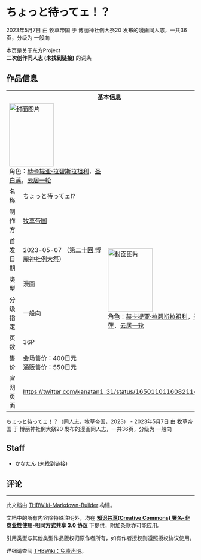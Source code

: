 # ちょっと待ってェ！？

<!-- source html: G:\repos\THBWiki-Markdown-Builder\THBWikiMarkdown\Temp\main\b\b3\ns0%3A%E3%81%A1%E3%82%87%E3%81%A3%E3%81%A8%E5%BE%85%E3%81%A3%E3%81%A6%E3%82%A7%EF%BC%81%EF%BC%9F.html -->

2023年5月7日 由 牧草帝国 于 博丽神社例大祭20 发布的漫画同人志，一共36页，分级为 一般向

本页是关于东方Project  
 **二次创作同人志 (未找到链接)** 的词条
## 作品信息

<table><tbody><tr><th colspan="3">基本信息</th></tr><tr><td class="cover-artwork-mobile" colspan="2"><a href="./文件-ちょっと待ってェ!-封面.jpg.md" class="image" title="封面图片"><img alt="封面图片" src="https://upload.thwiki.cc/thumb/6/6c/%E3%81%A1%E3%82%87%E3%81%A3%E3%81%A8%E5%BE%85%E3%81%A3%E3%81%A6%E3%82%A7%21%3F%E5%B0%81%E9%9D%A2.jpg/119px-%E3%81%A1%E3%82%87%E3%81%A3%E3%81%A8%E5%BE%85%E3%81%A3%E3%81%A6%E3%82%A7%21%3F%E5%B0%81%E9%9D%A2.jpg" decoding="async" loading="lazy" width="119" height="168" srcset="https://upload.thwiki.cc/thumb/6/6c/%E3%81%A1%E3%82%87%E3%81%A3%E3%81%A8%E5%BE%85%E3%81%A3%E3%81%A6%E3%82%A7%21%3F%E5%B0%81%E9%9D%A2.jpg/178px-%E3%81%A1%E3%82%87%E3%81%A3%E3%81%A8%E5%BE%85%E3%81%A3%E3%81%A6%E3%82%A7%21%3F%E5%B0%81%E9%9D%A2.jpg 1.5x, https://upload.thwiki.cc/thumb/6/6c/%E3%81%A1%E3%82%87%E3%81%A3%E3%81%A8%E5%BE%85%E3%81%A3%E3%81%A6%E3%82%A7%21%3F%E5%B0%81%E9%9D%A2.jpg/238px-%E3%81%A1%E3%82%87%E3%81%A3%E3%81%A8%E5%BE%85%E3%81%A3%E3%81%A6%E3%82%A7%21%3F%E5%B0%81%E9%9D%A2.jpg 2x" data-file-width="1360" data-file-height="1920"></a><div class="cover-char">角色：<a href="./赫卡提亚·拉碧斯拉祖利.md" title="赫卡提亚·拉碧斯拉祖利">赫卡提亚·拉碧斯拉祖利</a>，<a href="./圣白莲.md" title="圣白莲">圣白莲</a>，<a href="./云居一轮.md" title="云居一轮">云居一轮</a></div></td>
</tr><tr><td class="label">名称</td><td colspan="2"> ちょっと待ってェ!? </td></tr><tr><td class="label">制作方</td><td><a href="./牧草帝国.md" title="牧草帝国">牧草帝国</a></td><td class="cover-artwork" rowspan="6" style="min-width:168px;"><a href="./文件-ちょっと待ってェ!-封面.jpg.md" class="image" title="封面图片"><img alt="封面图片" src="https://upload.thwiki.cc/thumb/6/6c/%E3%81%A1%E3%82%87%E3%81%A3%E3%81%A8%E5%BE%85%E3%81%A3%E3%81%A6%E3%82%A7%21%3F%E5%B0%81%E9%9D%A2.jpg/119px-%E3%81%A1%E3%82%87%E3%81%A3%E3%81%A8%E5%BE%85%E3%81%A3%E3%81%A6%E3%82%A7%21%3F%E5%B0%81%E9%9D%A2.jpg" decoding="async" loading="lazy" width="119" height="168" srcset="https://upload.thwiki.cc/thumb/6/6c/%E3%81%A1%E3%82%87%E3%81%A3%E3%81%A8%E5%BE%85%E3%81%A3%E3%81%A6%E3%82%A7%21%3F%E5%B0%81%E9%9D%A2.jpg/178px-%E3%81%A1%E3%82%87%E3%81%A3%E3%81%A8%E5%BE%85%E3%81%A3%E3%81%A6%E3%82%A7%21%3F%E5%B0%81%E9%9D%A2.jpg 1.5x, https://upload.thwiki.cc/thumb/6/6c/%E3%81%A1%E3%82%87%E3%81%A3%E3%81%A8%E5%BE%85%E3%81%A3%E3%81%A6%E3%82%A7%21%3F%E5%B0%81%E9%9D%A2.jpg/238px-%E3%81%A1%E3%82%87%E3%81%A3%E3%81%A8%E5%BE%85%E3%81%A3%E3%81%A6%E3%82%A7%21%3F%E5%B0%81%E9%9D%A2.jpg 2x" data-file-width="1360" data-file-height="1920"></a><div class="cover-char">角色：<a href="./赫卡提亚·拉碧斯拉祖利.md" title="赫卡提亚·拉碧斯拉祖利">赫卡提亚·拉碧斯拉祖利</a>，<a href="./圣白莲.md" title="圣白莲">圣白莲</a>，<a href="./云居一轮.md" title="云居一轮">云居一轮</a></div></td>
</tr><tr><td class="label">首发日期</td><td>2023-05-07&#160;（<a href="/展会作品列表?e=%E5%8D%9A%E4%B8%BD%E7%A5%9E%E7%A4%BE%E4%BE%8B%E5%A4%A7%E7%A5%AD%2320">第二十回 博麗神社例大祭</a>）</td></tr><tr><td class="label">类型</td><td>漫画</td></tr><tr><td class="label">分级指定</td><td>一般向</td></tr><tr><td class="label">页数</td><td>36P</td></tr><tr><td class="label">售价</td><td>会场售价：400日元<br>通贩售价：550日元</td></tr>
<tr><td class="label">官网页面</td><td colspan="2"><a rel="nofollow" class="external free" href="https://twitter.com/kanatan1_31/status/1650110116082114564">https://twitter.com/kanatan1_31/status/1650110116082114564</a></td></tr></tbody></table>

ちょっと待ってェ！？（同人志，牧草帝国，2023） - 2023年5月7日 由 牧草帝国 于 博丽神社例大祭20 发布的漫画同人志，一共36页，分级为 一般向
## Staff
- かなたん (未找到链接)

## 评论




---

此文档由 [THBWiki-Markdown-Builder](https://github.com/Delsin-Yu/THBWiki-Markdown-Builder) 构建。

文档中的所有内容除特殊注明外，均在 [**知识共享(Creative Commons) 署名-非商业性使用-相同方式共享 3.0 协议**](https://creativecommons.org/licenses/by-sa/3.0/deed.zh-hans) 下提供，附加条款亦可能应用。

引用类型与其他类型作品版权归原作者所有，如有作者授权则遵照授权协议使用。

详细请查阅 [THBWiki：免责声明](https://thbwiki.cc/THBWiki:%E5%85%8D%E8%B4%A3%E5%A3%B0%E6%98%8E)。

